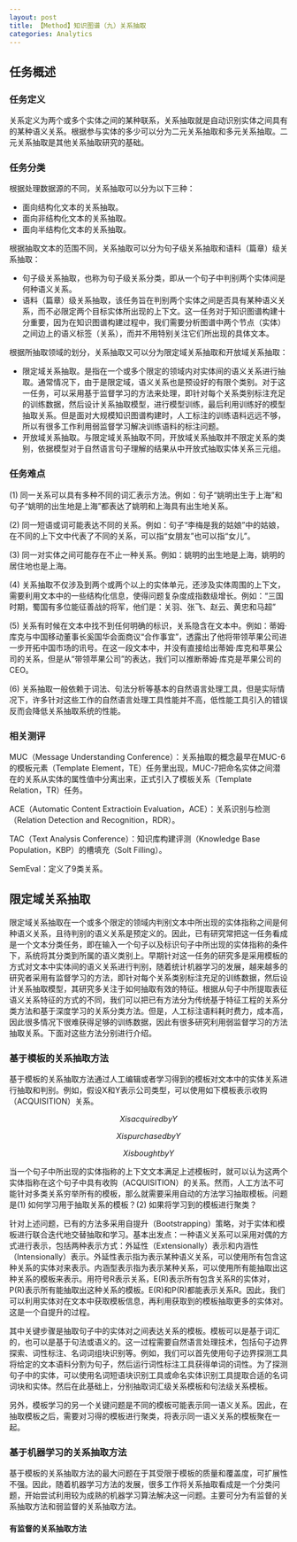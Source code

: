 ```yaml
---
layout: post
title: 【Method】知识图谱（九）关系抽取
categories: Analytics
---
```


## 任务概述

### 任务定义

关系定义为两个或多个实体之间的某种联系，关系抽取就是自动识别实体之间具有的某种语义关系。根据参与实体的多少可以分为二元关系抽取和多元关系抽取。二元关系抽取是其他关系抽取研究的基础。

### 任务分类

根据处理数据源的不同，关系抽取可以分为以下三种：

- 面向结构化文本的关系抽取。
- 面向非结构化文本的关系抽取。
- 面向半结构化文本的关系抽取。

根据抽取文本的范围不同，关系抽取可以分为句子级关系抽取和语料（篇章）级关系抽取：

- 句子级关系抽取，也称为句子级关系分类，即从一个句子中判别两个实体间是何种语义关系。
- 语料（篇章）级关系抽取，该任务旨在判别两个实体之间是否具有某种语义关系，而不必限定两个目标实体所出现的上下文。这一任务对于知识图谱构建十分重要，因为在知识图谱构建过程中，我们需要分析图谱中两个节点（实体）之间边上的语义标签（关系），而并不用特别关注它们所出现的具体文本。

根据所抽取领域的划分，关系抽取又可以分为限定域关系抽取和开放域关系抽取：

- 限定域关系抽取。是指在一个或多个限定的领域内对实体间的语义关系进行抽取。通常情况下，由于是限定域，语义关系也是预设好的有限个类别。对于这一任务，可以采用基于监督学习的方法来处理，即针对每个关系类别标注充足的训练数据，然后设计关系抽取模型，进行模型训练，最后利用训练好的模型抽取关系。但是面对大规模知识图谱构建时，人工标注的训练语料远远不够，所以有很多工作利用弱监督学习解决训练语料的标注问题。
- 开放域关系抽取。与限定域关系抽取不同，开放域关系抽取并不限定关系的类别，依据模型对于自然语言句子理解的结果从中开放式抽取实体关系三元组。

### 任务难点

(1) 同一关系可以具有多种不同的词汇表示方法。例如：句子“姚明出生于上海”和句子“姚明的出生地是上海”都表达了姚明和上海具有出生地关系。

(2) 同一短语或词可能表达不同的关系。例如：句子“李梅是我的姑娘”中的姑娘，在不同的上下文中代表了不同的关系，可以指“女朋友”也可以指“女儿”。

(3) 同一对实体之间可能存在不止一种关系。例如：姚明的出生地是上海，姚明的居住地也是上海。

(4) 关系抽取不仅涉及到两个或两个以上的实体单元，还涉及实体周围的上下文，需要利用文本中的一些结构化信息，使得问题复杂度成指数级增长。例如：“三国时期，蜀国有多位能征善战的将军，他们是：关羽、张飞、赵云、黄忠和马超”

(5) 关系有时候在文本中找不到任何明确的标识，关系隐含在文本中。例如：蒂姆·库克与中国移动董事长奚国华会面商议“合作事宜”，透露出了他将带领苹果公司进一步开拓中国市场的讯号。在这一段文本中，并没有直接给出蒂姆·库克和苹果公司的关系，但是从“带领苹果公司”的表达，我们可以推断蒂姆·库克是苹果公司的CEO。

(6) 关系抽取一般依赖于词法、句法分析等基本的自然语言处理工具，但是实际情况下，许多针对这些工作的自然语言处理工具性能并不高，低性能工具引入的错误反而会降低关系抽取系统的性能。

### 相关测评

MUC（Message Understanding Conference）：关系抽取的概念最早在MUC-6的模板元素（Template Element，TE）任务里出现，MUC-7把命名实体之间潜在的关系从实体的属性值中分离出来，正式引入了模板关系（Template Relation，TR）任务。

ACE（Automatic Content Extractioin Evaluation，ACE）：关系识别与检测（Relation Detection and Recognition，RDR）。

TAC（Text Analysis Conference）：知识库构建评测（Knowledge Base Population，KBP）的槽填充（Solt Filling）。

SemEval：定义了9类关系。

## 限定域关系抽取

限定域关系抽取在一个或多个限定的领域内判别文本中所出现的实体指称之间是何种语义关系，且待判别的语义关系是预定义的。因此，已有研究常把这一任务看成是一个文本分类任务，即在输入一个句子以及标识句子中所出现的实体指称的条件下，系统将其分类到所属的语义类别上。早期针对这一任务的研究多是采用模板的方式对文本中实体间的语义关系进行判别，随着统计机器学习的发展，越来越多的研究者采用有监督学习的方法，即针对每个关系类别标注充足的训练数据，然后设计关系抽取模型，其研究多关注于如何抽取有效的特征。根据从句子中所提取表征语义关系特征的方式的不同，我们可以把已有方法分为传统基于特征工程的关系分类方法和基于深度学习的关系分类方法。但是，人工标注语料耗时费力，成本高，因此很多情况下很难获得足够的训练数据，因此有很多研究利用弱监督学习的方法抽取关系。下面对这些方法分别进行介绍。

### 基于模板的关系抽取方法

基于模板的关系抽取方法通过人工编辑或者学习得到的模板对文本中的实体关系进行抽取和判别。例如，假设X和Y表示公司类型，可以使用如下模板表示收购（ACQUISITION）关系。

$$X is acquired by Y$$

$$X is purchased by Y$$

$$X is bought by Y$$

当一个句子中所出现的实体指称的上下文文本满足上述模板时，就可以认为这两个实体指称在这个句子中具有收购（ACQUISITION）的关系。然而，人工方法不可能针对多类关系穷举所有的模板，那么就需要采用自动的方法学习抽取模板。问题是(1) 如何学习用于抽取关系的模板？(2) 如果将学习到的模板进行聚类？

针对上述问题，已有的方法多采用自提升（Bootstrapping）策略，对于实体和模板进行联合迭代地交替抽取和学习。基本出发点：一种语义关系可以采用对偶的方式进行表示，包括两种表示方式：外延性（Extensionally）表示和内涵性（Intensionally）表示。外延性表示指为表示某种语义关系，可以使用所有包含这种关系的实体对来表示。内涵型表示指为表示某种关系，可以使用所有能抽取出这种关系的模板来表示。用符号R表示关系，E(R)表示所有包含关系R的实体对，P(R)表示所有能抽取出这种关系的模板。E(R)和P(R)都能表示关系R。因此，我们可以利用实体对在文本中获取模板信息，再利用获取到的模板抽取更多的实体对。这是一个自提升的过程。

其中关键步骤是抽取句子中的实体对之间表达关系的模板。模板可以是基于词汇的，也可以是基于句法或语义的。这一过程需要自然语言处理技术，包括句子边界探索、词性标注、名词词组块识别等。例如，我们可以首先使用句子边界探测工具将给定的文本语料分割为句子，然后运行词性标注工具获得单词的词性。为了探测句子中的实体，可以使用名词短语块识别工具或命名实体识别工具提取合适的名词词块和实体。然后在此基础上，分别抽取词汇级关系模板和句法级关系模板。

另外，模板学习的另一个关键问题是不同的模板可能表示同一语义关系。因此，在抽取模板之后，需要对习得的模板进行聚类，将表示同一语义关系的模板聚在一起。

### 基于机器学习的关系抽取方法

基于模板的关系抽取方法的最大问题在于其受限于模板的质量和覆盖度，可扩展性不强。因此，随着机器学习方法的发展，很多工作将关系抽取看成是一个分类问题，开始尝试利用较为成熟的机器学习算法解决这一问题。主要可分为有监督的关系抽取方法和弱监督的关系抽取方法。

#### 有监督的关系抽取方法

